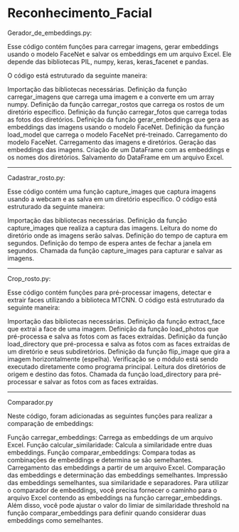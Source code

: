 # Reconhecimento_Facial

Gerador_de_embeddings.py:

Esse código contém funções para carregar imagens, gerar embeddings usando o modelo FaceNet e salvar os embeddings em um arquivo Excel. Ele depende das bibliotecas PIL, numpy, keras, keras_facenet e pandas.

O código está estruturado da seguinte maneira:

Importação das bibliotecas necessárias.
Definição da função carregar_imagens que carrega uma imagem e a converte em um array numpy.
Definição da função carregar_rostos que carrega os rostos de um diretório específico.
Definição da função carregar_fotos que carrega todas as fotos dos diretórios.
Definição da função gerar_embeddings que gera as embeddings das imagens usando o modelo FaceNet.
Definição da função load_model que carrega o modelo FaceNet pré-treinado.
Carregamento do modelo FaceNet.
Carregamento das imagens e diretórios.
Geração das embeddings das imagens.
Criação de um DataFrame com as embeddings e os nomes dos diretórios.
Salvamento do DataFrame em um arquivo Excel.

----------------------------------------------------------------------------------------------------------------------

Cadastrar_rosto.py:

Esse código contém uma função capture_images que captura imagens usando a webcam e as salva em um diretório específico. O código está estruturado da seguinte maneira:

Importação das bibliotecas necessárias.
Definição da função capture_images que realiza a captura das imagens.
Leitura do nome do diretório onde as imagens serão salvas.
Definição do tempo de captura em segundos.
Definição do tempo de espera antes de fechar a janela em segundos.
Chamada da função capture_images para capturar e salvar as imagens.

----------------------------------------------------------------------------------------------------------------------

Crop_rosto.py:

Esse código contém funções para pré-processar imagens, detectar e extrair faces utilizando a biblioteca MTCNN. O código está estruturado da seguinte maneira:

Importação das bibliotecas necessárias.
Definição da função extract_face que extrai a face de uma imagem.
Definição da função load_photos que pré-processa e salva as fotos com as faces extraídas.
Definição da função load_directory que pré-processa e salva as fotos com as faces extraídas de um diretório e seus subdiretórios.
Definição da função flip_image que gira a imagem horizontalmente (espelha).
Verificação se o módulo está sendo executado diretamente como programa principal.
Leitura dos diretórios de origem e destino das fotos.
Chamada da função load_directory para pré-processar e salvar as fotos com as faces extraídas.

----------------------------------------------------------------------------------------------------------------------
Comparador.py

Neste código, foram adicionadas as seguintes funções para realizar a comparação de embeddings:

Função carregar_embeddings: Carrega as embeddings de um arquivo Excel.
Função calcular_similaridade: Calcula a similaridade entre duas embeddings.
Função comparar_embeddings: Compara todas as combinações de embeddings e determina se são semelhantes.
Carregamento das embeddings a partir de um arquivo Excel.
Comparação das embeddings e determinação das embeddings semelhantes.
Impressão das embeddings semelhantes, sua similaridade e separadores.
Para utilizar o comparador de embeddings, você precisa fornecer o caminho para o arquivo Excel contendo as embeddings na função carregar_embeddings. Além disso, você pode ajustar o valor do limiar de similaridade threshold na função comparar_embeddings para definir quando considerar duas embeddings como semelhantes.

